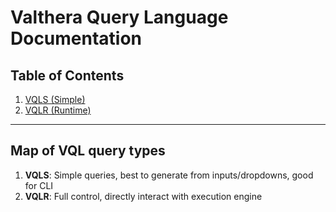 # Valthera Query Language Documentation

## Table of Contents
1. [VQLS (Simple)](./VQLS.md)
3. [VQLR (Runtime)](./VQLR.md)

---

## Map of VQL query types
1. **VQLS**: Simple queries, best to generate from inputs/dropdowns, good for CLI
4. **VQLR**: Full control, directly interact with execution engine